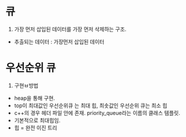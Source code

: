 # 큐
1. 가장 먼저 삽입된 데이터를 가장 먼저 삭제하는 구조.
- 추출되는 데이터 : 가장먼저 삽입된 데이터

# 우선순위 큐
1. 구현ㅂ방법
- heap을 통해 구현.
- top이 최대값인 우선순위큐 는 최대 힙, 최솟값인 우선순위 큐는 최소 힙
- c++의 경우 <queue>헤더 파일 안에 존재. priority_queue라는 이름의 클래스 템플릿.
- 기본적으로 최대힙임.
- 힙 = 완전 이진 트리